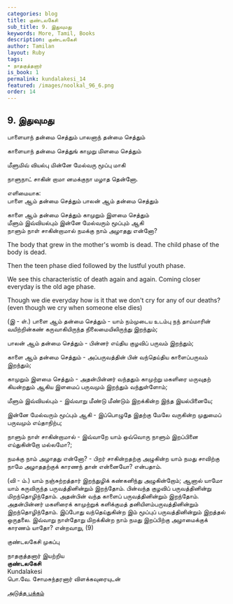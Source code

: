 ```yaml
---
categories: blog
title: குண்டலகேசி
sub_title: 9. இதுவுமது
keywords: More, Tamil, Books
description: குண்டலகேசி
author: Tamilan
layout: Ruby
tags:
- நாதகுத்தனார்
is_book: 1
permalink: kundalakesi_14
featured: /images/noolkal_96_6.png
order: 14
---
```

## 9. இதுவுமது

பாளையாந் தன்மை செத்தும் பாலனாந் தன்மை செத்தும்

காளையாந் தன்மை செத்துங் காமுறு மிளமை செத்தும்

மீளுமிவ் வியல்பு மின்னே மேல்வரு மூப்பு மாகி

நாளுநாட் சாகின் றாமா னமக்குநா மழாத தென்னோ.

எளிமையாக:  
பாளை ஆம் தன்மை செத்தும் பாலன் ஆம் தன்மை செத்தும்

காளை ஆம் தன்மை செத்தும் காமுறும் இளமை செத்தும்  
மீளும் இவ்வியல்பும் இன்னே மேல்வரும் மூப்பும் ஆகி  
நாளும் நாள் சாகின்றாமால் நமக்கு நாம் அழாதது என்னோ?

The body that grew in the mother's womb is dead. The child phase of the body is dead.

Then the teen phase died followed by the lustful youth phase.

We see this characteristic of death again and again. Coming closer everyday is the old age phase.

Though we die everyday how is it that we don't cry for any of our deaths? (even though we cry when someone else dies)

(இ - ள்.) பாளை ஆம் தன்மை செத்தும் - யாம் நம்முடைய உடம்பு நந் தாய்மாரின் வயிற்றின்கண் கருவாகியிருந்த நிலைமையிலிருந்து இறந்தும்;

பாலன் ஆம் தன்மை செத்தும் - பின்னர் எய்திய குழவிப் பருவம் இறந்தும்;

காளை ஆம் தன்மை செத்தும் - அப்பருவத்தின் பின் வந்தெய்திய காளைப்பருவம் இறந்தும்;

காமுறும் இளமை செத்தும் - அதன்பின்னர் வந்ததும் காமுற்று மகளிரை மருவுதற் கியன்றதும் ஆகிய இளமைப் பருவமும் இறந்தும் வந்துள்ளோம்;

மீளும் இவ்வியல்பும் - இவ்வாறு மீண்டு மீண்டும் இறக்கின்ற இந்த இயல்பினையே;

இன்னே மேல்வரும் மூப்பும் ஆகி - இப்பொழுதே இதற்கு மேலே வருகின்ற முதுமைப் பருவமும் எய்தாநிற்ப;

நாளும் நாள் சாகின்றாமால் - இவ்வாறே யாம் ஒவ்வொரு நாளும் இறப்பினை எய்துகின்றோ மல்லமோ?;

நமக்கு நாம் அழாதது என்னோ? - பிறர் சாகின்றதற்கு அழுகின்ற யாம் நமது சாவிற்கு நாமே அழாததற்குக் காரணந் தான் என்னையோ? என்பதாம்.

(வி - ம்.) யாம் நஞ்சுற்றத்தார் இறந்துழிக் கண்கனிந்து அழுகின்றோம்; ஆனால் யாமோ யாம் கருவிருந்த பருவத்தினின்றும் இறந்தோம். பின்வந்த குழவிப் பருவத்தினின்று மிறந்தொழிந்தோம். அதன்பின் வந்த காளைப் பருவத்தினின்றும் இறந்தோம். அதன்பின்னர் மகளிரைக் காமுற்றுக் களிக்குமத் தனியிளம்பருவத்தினின்றும் இறந்தொழிந்தோம். இப்போது வந்தெய்துகின்ற இம் மூப்புப் பருவத்தினின்றும் இறத்தல் ஒருதலை. இவ்வாறு நாள்தோறு மிறக்கின்ற நாம் நமது இறப்பிற்கு அழாமைக்குக் காரணம் யாதோ? என்றவாறு, (9)

குண்டலகேசி முகப்பு

நாதகுத்தனார் இயற்றிய  
**குண்டலகேசி**  
Kundalakesi  
பொ.வே. சோமசுந்தரனார் விளக்கவுரையுடன்

[அடுத்த பக்கம்](kundalakesi_15)